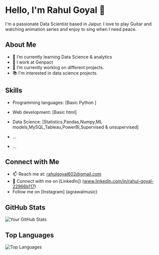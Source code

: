 # Hello, I'm Rahul Goyal 👋

I'm a passionate Data Scientist based in Jaipur. I love to play Guitar and watching animation series and enjoy to sing when I need peace.

## About Me

- 🌱 I’m currently learning Data Science & analytics
- 💼 I work at Genpact
- 🔭 I’m currently working on different projects.
- 📚 I'm interested in data science projects.

## Skills

- Programming languages: [Basic Python ]
- Web development: [Basic html]
- Data Science: [Statistics,Pandas,Numpy,ML models,MySQL,Tableau,PowerBI,Supervised & unsupervised]
- ...


- ...

## Connect with Me

- 📫 Reach me at: rahulgoyal602@gmail.com
- 💼 Connect with me on [LinkedIn]) (www.linkedin.com/in/rahul-goyal-22966b117)
-  Follow me on [Instagram] (agrawalmusic)

## GitHub Stats

![Your GitHub Stats](https://github-readme-stats.vercel.app/api?username=your-username&show_icons=true&count_private=true&hide=prs&theme=radical)

## Top Languages

![Top Languages](https://github-readme-stats.vercel.app/api/top-langs/?username=your-username&layout=compact&theme=radical)


